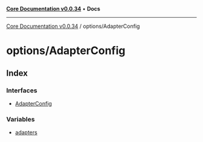 [**Core Documentation v0.0.34**](../../README.md) • **Docs**

***

[Core Documentation v0.0.34](../../modules.md) / options/AdapterConfig

# options/AdapterConfig

## Index

### Interfaces

- [AdapterConfig](interfaces/AdapterConfig.md)

### Variables

- [adapters](variables/adapters.md)
